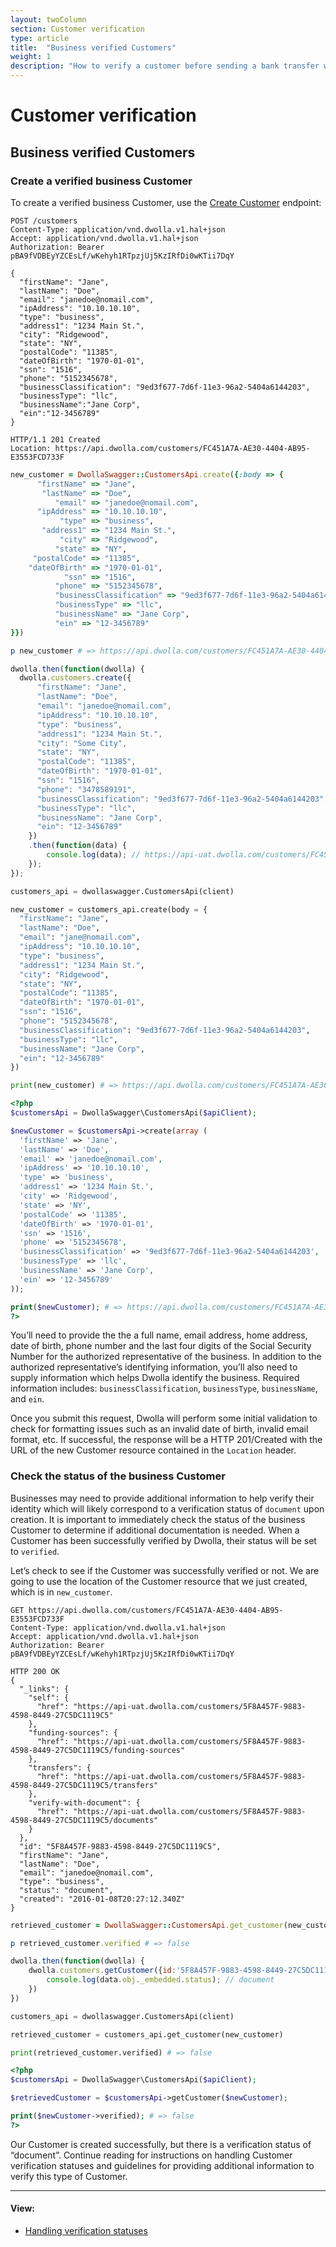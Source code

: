 ```yaml
---
layout: twoColumn
section: Customer verification
type: article
title:  "Business verified Customers"
weight: 1
description: "How to verify a customer before sending a bank transfer with Dwolla's ACH API."
---
```


# Customer verification

## Business verified Customers

### Create a verified business Customer

To create a verified business Customer, use the [Create Customer](https://docsv2.dwolla.com/#new-customer) endpoint:

```raw
POST /customers
Content-Type: application/vnd.dwolla.v1.hal+json
Accept: application/vnd.dwolla.v1.hal+json
Authorization: Bearer pBA9fVDBEyYZCEsLf/wKehyh1RTpzjUj5KzIRfDi0wKTii7DqY

{
  "firstName": "Jane",
  "lastName": "Doe",
  "email": "janedoe@nomail.com",
  "ipAddress": "10.10.10.10",
  "type": "business",
  "address1": "1234 Main St.",
  "city": "Ridgewood",
  "state": "NY",
  "postalCode": "11385",
  "dateOfBirth": "1970-01-01",
  "ssn": "1516",
  "phone": "5152345678",
  "businessClassification": "9ed3f677-7d6f-11e3-96a2-5404a6144203",
  "businessType": "llc",
  "businessName":"Jane Corp",
  "ein":"12-3456789"
}

HTTP/1.1 201 Created
Location: https://api.dwolla.com/customers/FC451A7A-AE30-4404-AB95-E3553FCD733F
```
```ruby
new_customer = DwollaSwagger::CustomersApi.create({:body => {
      "firstName" => "Jane",
       "lastName" => "Doe",
          "email" => "janedoe@nomail.com",
      "ipAddress" => "10.10.10.10",
           "type" => "business",
       "address1" => "1234 Main St.",
           "city" => "Ridgewood",
          "state" => "NY",
     "postalCode" => "11385",
    "dateOfBirth" => "1970-01-01",
            "ssn" => "1516",
          "phone" => "5152345678",
          "businessClassification" => "9ed3f677-7d6f-11e3-96a2-5404a6144203",
          "businessType" => "llc",
          "businessName" => "Jane Corp",
          "ein" => "12-3456789"
}})

p new_customer # => https://api.dwolla.com/customers/FC451A7A-AE30-4404-AB95-E3553FCD733F
```
```javascript
dwolla.then(function(dwolla) {
  dwolla.customers.create({
      "firstName": "Jane",
      "lastName": "Doe",
      "email": "janedoe@nomail.com",
      "ipAddress": "10.10.10.10",
      "type": "business",
      "address1": "1234 Main St.",
      "city": "Some City",
      "state": "NY",
      "postalCode": "11385",
      "dateOfBirth": "1970-01-01",
      "ssn": "1516",
      "phone": "3478589191",
      "businessClassification": "9ed3f677-7d6f-11e3-96a2-5404a6144203",
      "businessType": "llc",
      "businessName": "Jane Corp",
      "ein": "12-3456789"
    })
    .then(function(data) {
        console.log(data); // https://api-uat.dwolla.com/customers/FC451A7A-AE30-4404-AB95-E3553FCD733F
    });
});

```
```python
customers_api = dwollaswagger.CustomersApi(client)

new_customer = customers_api.create(body = {
  "firstName": "Jane",
  "lastName": "Doe",
  "email": "jane@nomail.com",
  "ipAddress": "10.10.10.10",
  "type": "business",
  "address1": "1234 Main St.",
  "city": "Ridgewood",
  "state": "NY",
  "postalCode": "11385",
  "dateOfBirth": "1970-01-01",
  "ssn": "1516",
  "phone": "5152345678",
  "businessClassification": "9ed3f677-7d6f-11e3-96a2-5404a6144203",
  "businessType": "llc",
  "businessName": "Jane Corp",
  "ein": "12-3456789"
})

print(new_customer) # => https://api.dwolla.com/customers/FC451A7A-AE30-4404-AB95-E3553FCD733F
```
```php
<?php
$customersApi = DwollaSwagger\CustomersApi($apiClient);

$newCustomer = $customersApi->create(array (
  'firstName' => 'Jane',
  'lastName' => 'Doe',
  'email' => 'janedoe@nomail.com',
  'ipAddress' => '10.10.10.10',
  'type' => 'business',
  'address1' => '1234 Main St.',
  'city' => 'Ridgewood',
  'state' => 'NY',
  'postalCode' => '11385',
  'dateOfBirth' => '1970-01-01',
  'ssn' => '1516',
  'phone' => '5152345678',
  'businessClassification' => '9ed3f677-7d6f-11e3-96a2-5404a6144203',
  'businessType' => 'llc',
  'businessName' => 'Jane Corp',
  'ein' => '12-3456789'
));

print($newCustomer); # => https://api.dwolla.com/customers/FC451A7A-AE30-4404-AB95-E3553FCD733F
?>
```

You’ll need to provide the the a full name, email address, home address, date of birth, phone number and the last four digits of the Social Security Number for the authorized representative of the business. In addition to the authorized representative’s identifying information, you’ll also need to supply information which helps Dwolla identify the business. Required information includes: `businessClassification`, `businessType`, `businessName`, and `ein`.

Once you submit this request, Dwolla will perform some initial validation to check for formatting issues such as an invalid date of birth, invalid email format, etc. If successful, the response will be a HTTP 201/Created with the URL of the new Customer resource contained in the `Location` header.

### Check the status of the business Customer

Businesses may need to provide additional information to help verify their identity which will likely correspond to a verification status of `document` upon creation. It is important to immediately check the status of the business Customer to determine if additional documentation is needed. When a Customer has been successfully verified by Dwolla, their status will be set to `verified`.

Let’s check to see if the Customer was successfully verified or not. We are going to use the location of the Customer resource that we just created, which is in `new_customer`.

```raw
GET https://api.dwolla.com/customers/FC451A7A-AE30-4404-AB95-E3553FCD733F
Content-Type: application/vnd.dwolla.v1.hal+json
Accept: application/vnd.dwolla.v1.hal+json
Authorization: Bearer pBA9fVDBEyYZCEsLf/wKehyh1RTpzjUj5KzIRfDi0wKTii7DqY

HTTP 200 OK
{
  "_links": {
    "self": {
      "href": "https://api-uat.dwolla.com/customers/5F8A457F-9883-4598-8449-27C5DC1119C5"
    },
    "funding-sources": {
      "href": "https://api-uat.dwolla.com/customers/5F8A457F-9883-4598-8449-27C5DC1119C5/funding-sources"
    },
    "transfers": {
      "href": "https://api-uat.dwolla.com/customers/5F8A457F-9883-4598-8449-27C5DC1119C5/transfers"
    },
    "verify-with-document": {
      "href": "https://api-uat.dwolla.com/customers/5F8A457F-9883-4598-8449-27C5DC1119C5/documents"
    }
  },
  "id": "5F8A457F-9883-4598-8449-27C5DC1119C5",
  "firstName": "Jane",
  "lastName": "Doe",
  "email": "janedoe@nomail.com",
  "type": "business",
  "status": "document",
  "created": "2016-01-08T20:27:12.340Z"
}
```
```ruby
retrieved_customer = DwollaSwagger::CustomersApi.get_customer(new_customer)

p retrieved_customer.verified # => false
```
```javascript
dwolla.then(function(dwolla) {
    dwolla.customers.getCustomer({id:'5F8A457F-9883-4598-8449-27C5DC1119C5'}).then(function(data) {
        console.log(data.obj._embedded.status); // document
    })
})

```
```python
customers_api = dwollaswagger.CustomersApi(client)

retrieved_customer = customers_api.get_customer(new_customer)

print(retrieved_customer.verified) # => false
```
```php
<?php
$customersApi = DwollaSwagger\CustomersApi($apiClient);

$retrievedCustomer = $customersApi->getCustomer($newCustomer);

print($newCustomer->verified); # => false
?>
```

Our Customer is created successfully, but there is a verification status of “document”. Continue reading for instructions on handling Customer verification statuses and guidelines for providing additional information to verify this type of Customer.

* * *

#### View:

*   [Handling verification statuses](/resources/customer-verification/handling-verification-statuses.html)